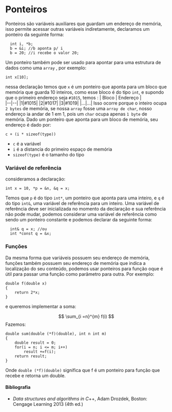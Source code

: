 # Ponteiros

Ponteiros são variáveis auxiliares que guardam um endereço de memória, isso permite acessar outras variáveis indiretamente, declaramos um ponteiro da seguinte forma: 


	  int i, *b; 
	  b = &i; //b aponta p/ i
	  b = 20; //i recebe o valor 20;

Um ponteiro também pode ser usado para apontar para uma estrutura de dados como uma `array` , por exemplo:

    int x[10];

nessa declaração temos que `x` é um ponteiro que aponta para um bloco que memória que guarda 10 inteiros, como esse bloco é do tipo `int`, e supondo que o primeiro endereço seja `#1015`, temos :
| Bloco | Endereço |   
|--|--|
|1|#1015|
|2|#1017|
|3|#1019|
|...|...|
Isso ocorre porque o inteiro ocupa `2 bytes` de memória, se nossa `array` fosse uma `array de char`, nosso endereço ia andar de 1 em 1, pois um `char` ocupa apenas `1 byte` de memória. Dado um ponteiro que aponta para um bloco de memória, seu endereço é dado por:

    c + (i * sizeof(type))

 - `c` é a variável
 - `i` é a distancia do primeiro espaço de memória
 - `sizeof(type)` é o tamanho do tipo

### Variável de referência
consideramos a declaração:

    int x = 10, *p = &n, &q = x;

Temos que `p` é do tipo `int*`, um ponteiro que aponta para uma inteiro, e `q` é do tipo `int&`, uma variável de referência para um inteiro. Uma variável de referência deve ser inicializada no momento da declaração e sua referência não pode mudar, podemos considerar uma variável de referência como sendo um ponteiro constante e podemos declarar da seguinte forma:

      int& q = x; //ou
      int *const q = &x;

 ### Funções
 Da mesma forma que  variáveis possuem seu endereço de memória, funções também possuem seu endereço de memória que indica a localização do seu conteúdo, podemos usar ponteiros para função oque é útil para passar uma função como parâmetro para outra. Por exemplo:

    double f(double x)
    {
	    return 2*x;
    }
e queremos implementar a soma:

$$
\sum_{i =n}^{m}  f(i)
$$
Fazemos:

    double sum(double (*f)(double), int n int m)
    {
	    double result = 0;
	    for(i = n; i <= m; i++)
		    result +=f(i);
	    return result;
    }

Onde `double (*f)(double)` significa que f é um ponteiro para função que recebe e retorna um double.


#### Bibliografia

 - _Data structures and algorithms in C_++,  Adam Drozdek, Boston: Cengage Learning 2013 (4th ed.)
